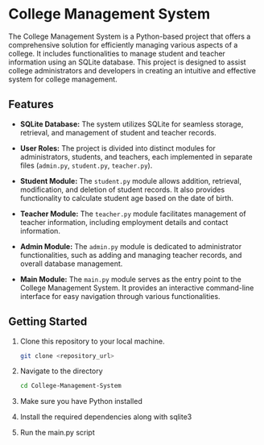 # College Management System

The College Management System is a Python-based project that offers a comprehensive solution for efficiently managing various aspects of a college. It includes functionalities to manage student and teacher information using an SQLite database. This project is designed to assist college administrators and developers in creating an intuitive and effective system for college management.

## Features

- **SQLite Database:** The system utilizes SQLite for seamless storage, retrieval, and management of student and teacher records.

- **User Roles:** The project is divided into distinct modules for administrators, students, and teachers, each implemented in separate files (`admin.py`, `student.py`, `teacher.py`).

- **Student Module:** The `student.py` module allows addition, retrieval, modification, and deletion of student records. It also provides functionality to calculate student age based on the date of birth.

- **Teacher Module:** The `teacher.py` module facilitates management of teacher information, including employment details and contact information.

- **Admin Module:** The `admin.py` module is dedicated to administrator functionalities, such as adding and managing teacher records, and overall database management.

- **Main Module:** The `main.py` module serves as the entry point to the College Management System. It provides an interactive command-line interface for easy navigation through various functionalities.

## Getting Started

1. Clone this repository to your local machine.

   ```bash
   git clone <repository_url>
   ```
2. Navigate to the directory
    ```bash
    cd College-Management-System
    ```
3. Make sure you have Python installed
4. Install the required dependencies along with sqlite3
5. Run the main.py script

